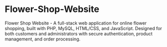 # Flower-Shop-Website
Flower Shop Website - A full-stack web application for online flower shopping, built with PHP, MySQL, HTML/CSS, and JavaScript. Designed for both customers and administrators with secure authentication, product management, and order processing.

